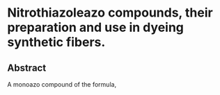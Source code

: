 # Nitrothiazoleazo compounds, their preparation and use in dyeing synthetic fibers.

## Abstract
A monoazo compound of the formula,